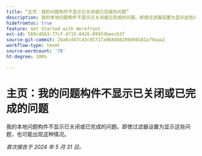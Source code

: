 ```yaml
---
title: “主页：我的问题构件不显示已关闭或已完成的问题”
description: 我的本地问题构件不显示已关闭或已完成的问题。即使过滤器设置为显示这些问题，也可能出现这种情况。
hidefromtoc: true
feature: Get Started with Workfront
exl-id: 569c45b3-77cf-4715-8426-899fdbeecb3f
source-git-commit: 2ba6cd47c43c85717a968d48289460181a79aaa2
workflow-type: tm+mt
source-wordcount: '78'
ht-degree: 100%

---
```


# 主页：我的问题构件不显示已关闭或已完成的问题

我的本地问题构件不显示已关闭或已完成的问题。即使过滤器设置为显示这些问题，也可能出现这种情况。

_首次报告于 2024 年 5 月 31 日。_
